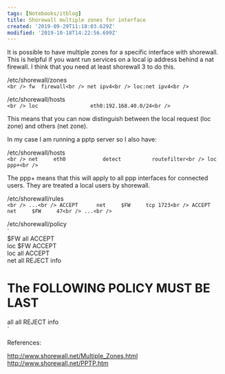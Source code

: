 ```yaml
---
tags: [Notebooks/itblog]
title: Shorewall multiple zones for interface
created: '2019-09-29T11:18:03.629Z'
modified: '2019-10-18T14:22:56.699Z'
---
```


It is possible to have multiple zones for a specific interface with shorewall. This is helpful if you want run services on a local ip address behind a nat firewall. I think that you need at least shorewall 3 to do this.

/etc/shorewall/zones  
`<br />
fw	firewall<br />
net	ipv4<br />
loc:net ipv4<br />
`

/etc/shorewall/hosts  
`<br />
loc                 eth0:192.168.40.0/24<br />
`

This means that you can now distinguish between the local request (loc zone) and others (net zone).

In my case I am running a pptp server so I also have:

/etc/shorewall/hosts  
`<br />
net     eth0            detect          routefilter<br />
loc     ppp+<br />
`

The ppp+ means that this will apply to all ppp interfaces for connected users. They are treated a local users by shorewall.

/etc/shorewall/rules  
`<br />
...<br />
ACCEPT		net		$FW		tcp	1723<br />
ACCEPT		net		$FW		47<br />
...<br />
`

/etc/shorewall/policy  
`<br />
$FW		all		ACCEPT<br />
loc		$FW		ACCEPT<br />
loc		all		ACCEPT<br />
net		all		REJECT		info<br />
# The FOLLOWING POLICY MUST BE LAST<br />
all		all		REJECT		info<br />
`

References:

<http://www.shorewall.net/Multiple_Zones.html>  
<http://www.shorewall.net/PPTP.htm>
